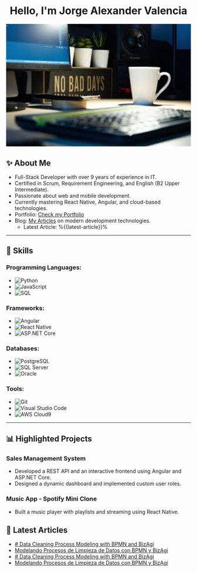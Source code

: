 <h1 align="center"><b>Hello, I'm Jorge Alexander Valencia</b></h1>

<p align="center">
  <img src="https://github.com/jotalexvalencia/jotalexvalencia/blob/main/no-bad-days.png" alt="No Bad Days" style="max-width: 100%; height: auto;">
</p>

## ✨ About Me
- Full-Stack Developer with over 9 years of experience in IT.
- Certified in Scrum, Requirement Engineering, and English (B2 Upper Intermediate).
- Passionate about web and mobile development.
- Currently mastering React Native, Angular, and cloud-based technologies.
- Portfolio: [Check my Portfolio](https://alexandervalencia-dev.netlify.app)
- Blog: [My Articles](https://jorgealexandervalencia.hashnode.dev/) on modern development technologies.
   - Latest Article: %{{latest-article}}%

---

## 🚀 Skills
### Programming Languages:
- ![Python](https://img.shields.io/badge/-Python-333?style=flat&logo=python) 
- ![JavaScript](https://img.shields.io/badge/-JavaScript-333?style=flat&logo=javascript)
- ![SQL](https://img.shields.io/badge/-SQL-333?style=flat&logo=sqlite)

### Frameworks:
- ![Angular](https://img.shields.io/badge/-Angular-333?style=flat&logo=angular)
- ![React Native](https://img.shields.io/badge/-React%20Native-333?style=flat&logo=react)
- ![ASP.NET Core](https://img.shields.io/badge/-ASP.NET%20Core-333?style=flat&logo=dotnet)

### Databases:
- ![PostgreSQL](https://img.shields.io/badge/-PostgreSQL-333?style=flat&logo=postgresql)
- ![SQL Server](https://img.shields.io/badge/-SQL%20Server-333?style=flat&logo=microsoftsqlserver)
- ![Oracle](https://img.shields.io/badge/-Oracle-333?style=flat&logo=oracle)

### Tools:
- ![Git](https://img.shields.io/badge/-Git-333?style=flat&logo=git)
- ![Visual Studio Code](https://img.shields.io/badge/-VS%20Code-333?style=flat&logo=visualstudiocode)
- ![AWS Cloud9](https://img.shields.io/badge/-AWS%20Cloud9-333?style=flat&logo=amazonaws)

---

## 📊 Highlighted Projects
### Sales Management System
- Developed a REST API and an interactive frontend using Angular and ASP.NET Core.
- Designed a dynamic dashboard and implemented custom user roles.

### Music App - Spotify Mini Clone
- Built a music player with playlists and streaming using React Native.

## 📝 Latest Articles

- [# Data Cleaning Process Modeling with BPMN and BizAgi](https://dev.to/aljutupapa/-data-cleaning-process-modeling-with-bpmn-and-bizagi-2f78)
- [Modelando Procesos de Limpieza de Datos con BPMN y BizAgi](https://dev.to/aljutupapa/modelando-procesos-de-limpieza-de-datos-con-bpmn-y-bizagi-2fpa)
- [# Data Cleaning Process Modeling with BPMN and BizAgi](https://medium.com/@jorgealexandervalencia/data-cleaning-process-modeling-with-bpmn-and-bizagi-10d06f818b85?source=rss-5de9c2b90fa5------2)
- [Modelando Procesos de Limpieza de Datos con BPMN y BizAgi](https://medium.com/@jorgealexandervalencia/modelando-procesos-de-limpieza-de-datos-con-bpmn-y-bizagi-a7ddb560096e?source=rss-5de9c2b90fa5------2)

<!-- LATEST_ARTICLES_END -->

